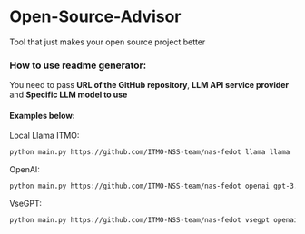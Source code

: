 # Open-Source-Advisor
Tool that just makes your open source project better

### How to use readme generator:

You need to pass **URL of the GitHub repository**, **LLM API service provider** and **Specific LLM model to use**

#### Examples below:

Local Llama ITMO:
```sh
python main.py https://github.com/ITMO-NSS-team/nas-fedot llama llama
```  
OpenAI:
```sh
python main.py https://github.com/ITMO-NSS-team/nas-fedot openai gpt-3.5-turbo
```
VseGPT:
```sh
python main.py https://github.com/ITMO-NSS-team/nas-fedot vsegpt openai/gpt-3.5-turbo
```

